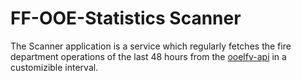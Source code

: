 # FF-OOE-Statistics Scanner
The Scanner application is a service which regularly fetches the fire department operations of the last 48 hours from the [ooelfv-api](https://cf-einsaetze.ooelfv.at/webext2/rss/json_2tage.txt) in a customizible interval.